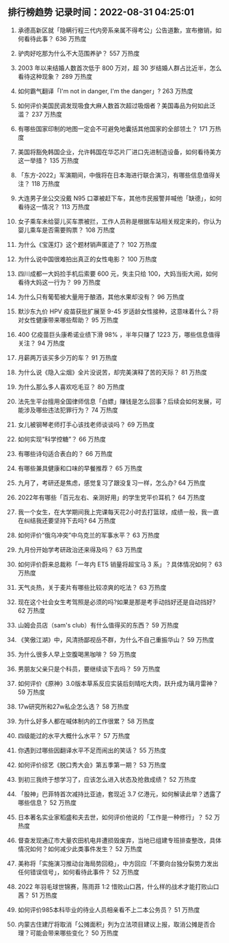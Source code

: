 
## 排行榜趋势 记录时间：2022-08-31 04:25:01
  
  1. 承德高新区就「隐瞒行程三代内旁系亲属不得考公」公告道歉，宣布撤销，如何看待此事？ 636 万热度
    
  2. 驴肉好吃那为什么不大范围养驴？ 557 万热度
    
  3. 2003 年以来结婚人数首次低于 800 万对，超 30 岁结婚人群占比近半，怎么看待这种现象？ 289 万热度
    
  4. 如何霸气翻译「I'm not in danger, I'm the danger」? 263 万热度
    
  5. 如何评价美国民调发现吸食大麻人数首次超过吸烟者？美国毒品为何如此泛滥？ 237 万热度
    
  6. 有哪些国家印制的地图一定会不可避免地囊括其他国家的全部领土？ 171 万热度
    
  7. 美国将豁免韩国企业，允许韩国在华芯片厂进口先进制造设备，如何看待美方这一举措？ 135 万热度
    
  8. 「东方-2022」军演期间，中俄将在日本海进行联合演习，有哪些信息值得关注？ 118 万热度
    
  9. 大连男子坐公交没戴 N95 口罩被赶下车，其他市民报警并喊他「缺德」，如何看待这一情况？ 113 万热度
    
  10. 女子乘车未给婴儿买车票被拦，工作人员称是根据车站相关规定来的，你认为婴儿乘车是否需要购票？ 108 万热度
    
  11. 为什么《宝莲灯》这个题材销声匿迹了？ 102 万热度
    
  12. 为什么说中国很难拍出真正的女性电影？ 100 万热度
    
  13. 四川成都一大妈捡手机后索要 600 元，失主只给 100，大妈当街大闹，如何看待大妈这一行为？ 99 万热度
    
  14. 为什么只有葡萄被大量用于酿酒，其他水果却没有？ 96 万热度
    
  15. 默沙东九价 HPV 疫苗获批扩展至 9-45 岁适龄女性接种，这意味着什么？将对女性健康带来哪些帮助？ 95 万热度
    
  16. 400 亿疫苗巨头康希诺业绩下滑 98% ，半年只赚了 1223 万，哪些信息值得关注？ 94 万热度
    
  17. 月薪两万该买多少万的车？ 91 万热度
    
  18. 为什么说《隐入尘烟》全片没说苦，却完美演释了苦的天际？ 81 万热度
    
  19. 为什么那么多人喜欢吃毛豆？ 80 万热度
    
  20. 法先生平台擅用全国律师信息「白嫖」赚钱是怎么回事？后续会如何发展，可能涉及哪些违法犯罪行为？ 74 万热度
    
  21. 女儿被钢琴老师打手心该找老师谈谈吗？ 69 万热度
    
  22. 如何实现“科学控糖”？ 66 万热度
    
  23. 有哪些诗句适合表白的？ 66 万热度
    
  24. 有哪些兼具健康和口味的早餐推荐？ 65 万热度
    
  25. 九月了，考研还是焦虑，感觉复习了跟没复习一样，怎么办? 64 万热度
    
  26. 2022年有哪些「百元左右、亲测好用」的学生党平价耳机？ 64 万热度
    
  27. 我一个女生，在大学期间我上完课每天花2小时去打篮球，成绩一般，我一直在纠结我还要坚持下去吗? 64 万热度
    
  28. 如何评价“俄乌冲突”中乌克兰的军事水平？ 63 万热度
    
  29. 九月份开始学考研政治还来得及吗？ 63 万热度
    
  30. 如何评价蔚来总裁称「一年内 ET5 销量将超宝马 3 系」？具体情况如何？ 63 万热度
    
  31. 天气炎热，关于麦片有哪些比较凉爽的吃法？ 63 万热度
    
  32. 现在这个社会女生考驾照是必须的吗?如果是那是考手动挡好还是自动挡好? 62 万热度
    
  33. 山姆会员店（sam's club）有什么值得买的东西？ 59 万热度
    
  34. 《笑傲江湖》中，风清扬鄙视岳不群，为什么不自己重振华山？ 59 万热度
    
  35. 为什么很多人早上空腹喝黑咖啡？ 59 万热度
    
  36. 男朋友父亲只是个科员，要继续谈下去吗？ 59 万热度
    
  37. 如何评价《原神》3.0版本草系反应实装后刻晴吃大肉，跃升成为璃月雷神？ 59 万热度
    
  38. 17w研究所和27w私企怎么选？ 58 万热度
    
  39. 为什么好多人都在喊体制内的工作很累？ 58 万热度
    
  40. 四级能过的水平大概什么水平？ 57 万热度
    
  41. 你遇到过哪些因翻译水平不足而闹出的笑话？ 55 万热度
    
  42. 如何评价综艺《脱口秀大会》第五季第一期？ 53 万热度
    
  43. 到初三我终于想学习了，应该怎么进入状态及抢救成绩？ 52 万热度
    
  44. 「股神」巴菲特首次减持比亚迪，套现近 3.7 亿港元，如何解读此举？透露了哪些信息？ 52 万热度
    
  45. 日本著名实业家稻盛和夫去世，如何评价他说的「工作是一种修行」？ 52 万热度
    
  46. 督查发现通辽市大量农田机电井遭损毁废弃，当地已组建专班排查整改，具体情况如何？如何减少此类事件发生？ 52 万热度
    
  47. 美称将「实施演习推动台海局势回稳」，中方回应「不要向台独分裂势力发出任何错误信号」，如何看待此事件？ 52 万热度
    
  48. 2022 年羽毛球世锦赛，陈雨菲 1:2 惜败山口茜，什么样的战术才能打败山口茜？ 51 万热度
    
  49. 如何评价985本科毕业的待业人员相亲看不上二本公务员？ 51 万热度
    
  50. 内蒙古住建厅将取消「公摊面积」列为立法项目建议上报，取消公摊是否合理？可能会带来哪些变化？ 50 万热度
    